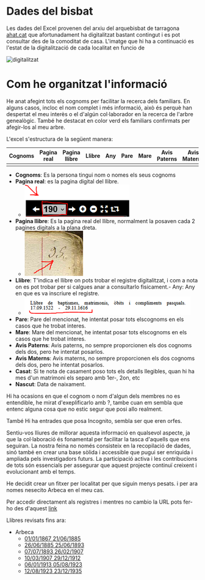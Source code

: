 # Dades del bisbat

Les dades del Excel provenen del arxiu del arquebisbat de tarragona [ahat.cat](http://www.ahat.cat/) que afortunadament ha digitalitzat bastant contingut i es pot consultar des de la comoditat de casa. L'imatge que hi ha a continuació es l'estat de la digitalització de cada localitat en funcio de 

![digitalitzat](https://github.com/arbreFamiliar/DadesGenerals/blob/master/Bisbats/Catalunya/Tarragona/guia/planol_arquebisbat_digitalitzacio_2018_sagramentals-min.png)

# Com he organitzat l'informació

He anat afegint tots els cognoms per facilitar la recerca dels familiars. En alguns casos, incloc el nom complet i més informació, això és perquè han despertat el meu interès o el d'algún col·laborador en la recerca de l'arbre genealògic. També he destacat en color verd els familiars confirmats per afegir-los al meu arbre.

L'excel s'estructura de la següent manera:


| Cognoms  | Pagina real | Pagina llibre | Llibre | Any | Pare | Mare | Avis Paterns | Avis Materns | Casat | Nascut | 
| -------- | ----------- | ------------- | ------ | --- | ---- | ---- | ------------ | ------------ | ----- | ------ |
|          |             |               |        |     |      |      |              |              |       |        | 

- **Cognoms**: Es la persona tingui nom o nomes els seus cognoms
- **Pagina real**: es la pagina digital del llibre.
  - ![pagina](https://github.com/arbreFamiliar/DadesGenerals/blob/master/Bisbats/Catalunya/Tarragona/guia/pagina.PNG)
- **Pagina llibre**: Es la pagina real del llibre, normalment la posaven cada 2 pagines digitals a la plana dreta.
  - ![pagina real](https://github.com/arbreFamiliar/DadesGenerals/blob/master/Bisbats/Catalunya/Tarragona/guia/paginar.PNG)
- **Llibre**: T'indica el llibre on pots trobar el registre digitalitzat, i com a nota on es pot trobar per si calgues anar a consultarlo fisicament.- Any: Any en que es va inscriure el registre.
  - ![llibre](https://github.com/arbreFamiliar/DadesGenerals/blob/master/Bisbats/Catalunya/Tarragona/guia/llibre.PNG)
- **Pare**: Pare del mencionat, he intentat posar tots elscognoms en els casos que he trobat interes.
- **Mare**: Mare del mencionat, he intentat posar tots elscognoms en els casos que he trobat interes.
- **Avis Paterns**: Avis paterns, no sempre proporcionen els dos cognoms dels dos, pero he intentat posarlos.
- **Avis Materns**: Avis materns, no sempre proporcionen els dos cognoms dels dos, pero he intentat posarlos.
- **Casat**: Si te nota de casament poso tots els detalls llegibles, quan hi ha mes d'un matrimoni els separo amb 1er-, 2on, etc
- **Nascut**: Data de naixament.

Hi ha ocasions en que el cognom o nom d'algun dels membres no es entendible, he mirat d'exeplificarlo amb ?, tambe cuan em sembla que entenc alguna cosa que no estic segur que posi allo realment.

També Hi ha entrades que posa Incognito, sembla ser que eren orfes.

Sentiu-vos lliures de millorar aquesta informació en qualsevol aspecte, ja que la col·laboració és fonamental per facilitar la tasca d'aquells que ens seguiran. La nostra feina no només consisteix en la recopilació de dades, sinó també en crear una base sòlida i accessible que pugui ser enriquida i ampliada pels investigadors futurs. La participació activa i les contribucions de tots són essencials per assegurar que aquest projecte continuï creixent i evolucionant amb el temps.

He decidit crear un fitxer per localitat per que siguin menys pesats. i per ara nomes nesecito Arbeca en el meu cas.

Per accedir directament als registres i mentres no cambio la URL pots fer-ho des d'aquest [link](https://arxiuenlinia.ahat.cat/FonsDocumentals)

Llibres revisats fins ara:
- Arbeca
  - [01/01/1867 21/06/1885](https://arxiuenlinia.ahat.cat/Document/0000019911)
  - [26/06/1885 25/06/1893](https://arxiuenlinia.ahat.cat/Document/0000019886)
  - [07/07/1893 26/02/1907](https://arxiuenlinia.ahat.cat/Document/0000019889)
  - [10/03/1907 29/12/1912](https://arxiuenlinia.ahat.cat/Document/0000019883)
  - [06/01/1913 05/08/1923](https://arxiuenlinia.ahat.cat/Document/0000019881)
  - [12/08/1923 23/12/1935](https://arxiuenlinia.ahat.cat/Document/0000019877)

